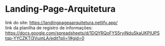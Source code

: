# Landing-Page-Arquitetura
link do site: https://landingpageaarquitetura.netlify.app/  <br>
link da planilha de registro de informações: https://docs.google.com/spreadsheets/d/1DQYRQoFYS5ryiNduSkaUKPlUPStqp-YYCZKTl3VumLA/edit?pli=1#gid=0

